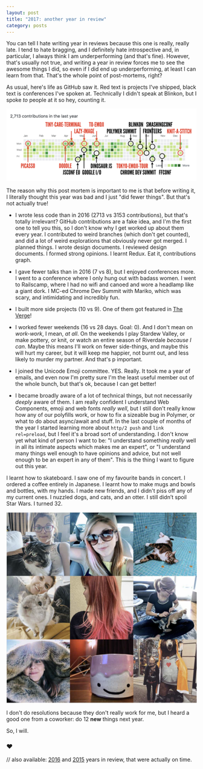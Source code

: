 ```yaml
---
layout: post
title: "2017: another year in review"
category: posts
---
```

You can tell I hate writing year in reviews because this one is really, really
late. I tend to hate bragging, and I definitely hate introspective and, in
particular, I always think I am underperforming (and that's fine). However, that's usually not true,
and writing a year in review forces me to see the awesome things I did, so even if I did end up
underperforming, at least I can learn from that. That's the whole point of post-mortems,
  right?

As usual, here's life as GitHub saw it. Red text is projects I've shipped, black text is
conferences I've spoken at. Technically I didn't speak at Blinkon, but I spoke
_to_ people at it so hey, counting it.

<img alt="2017 contribution graph with project and conferences markers"
src="/images/2017-review/github.png">

The reason why this post mortem is important to me is that before writing it,
I literally thought this year was bad and I just "did fewer things". But that's
not actually true!

- I wrote less code than in 2016 (2713 vs 3153 contributions), but that's totally
irrelevant? GitHub contributions are a fake idea, and I'm the first one
to tell you this, so I don't know why I get worked up about them every year. I contributed
to weird branches (which don't get counted), and did a lot of weird explorations that
obviously never got merged. I planned things. I wrote design documents. I reviewed
design documents. I formed strong opinions. I learnt Redux. Eat it, contributions graph.

- I gave fewer talks than in 2016 (7 vs 8), but I enjoyed conferences more. I went
to a conference where I only hung out with badass women. I went to Railscamp, where
I had no wifi and canoed and wore a headlamp like a giant dork. I MC-ed Chrome Dev Summit
with Mariko, which was scary, and intimidating and incredibly fun.

- I built more side projects (10 vs 9). One of them got
featured in [The Verge](https://www.theverge.com/2017/4/20/15331050/party-parrot-tweet-monica-dinculescu-terminal-self-care-github)!

- I worked fewer weekends (16 vs 28 days. Goal: 0). And I don't mean on _work-work_,
I mean, _at all_. On the weekends I play Stardew Valley, or make pottery,
or knit, or watch an entire season of Riverdale _because I can_. Maybe this means
I'll work on fewer side-things, and maybe this will hurt my career, but it will keep me happier, not burnt out, and less likely to murder my partner. And that's p important.

- I joined the Unicode Emoji committee. YES. Really. It took me a year of emails,
and even now I'm pretty sure I'm the least useful member out of the whole bunch,
but that's ok, because I can get better!

- I became broadly aware of a lot of technical things, but not necessarily
_deeply_ aware of them. I am really confident I understand Web Components, emoji and web fonts
*really well*, but I still don't really know how any of our polyfills work, or
how to fix a sizeable bug in Polymer, or what to do
about async/await and stuff. In the last couple of months of the year
I started learning more about `http/2 push` and `link rel=preload`, but I feel
it's a broad sort of understanding. I don't know yet what kind of person I want to
be: "I understand something *really* well in all its intimate aspects which makes me an expert", or
"I understand many things well enough to have opinions and advice, but not well
enough to be an expert in any of them". This is the thing I want to figure out this year.

I learnt how to skateboard. I saw one of my favourite bands in concert.
I ordered a coffee entirely in Japanese. I learnt how to
make mugs and bowls and bottles, with my hands. I made new friends, and I didn't piss off any
of my current ones. I nuzzled dogs, and cats, and an otter.
I still didn’t spoil Star Wars. I turned 32.

<img alt="2017 instagram top nine" src="/images/2017-review/instagram.png">

I don't do resolutions because they don't really work for me, but I heard a
good one from a coworker: do 12 **new** things next year.

So, I will.

### ❤️&nbsp;

// also available: [2016](../2016-in-review/) and [2015](../a-year-in-review) years in review,
that were actually on time.
